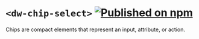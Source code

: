 # `<dw-chip-select>` [![Published on npm](https://img.shields.io/npm/v/@dreamworld/dw-chip-select.svg)](https://www.npmjs.com/package/@dreamworld/dw-chip-select)

Chips are compact elements that represent an input, attribute, or action.
